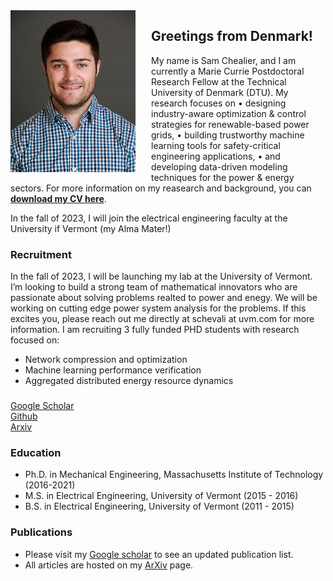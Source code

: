 
<img src="/photos/headshot_IEEE.jpg" width="200" align="left" style="margin: 0px 25px 0px 0px">

## **Greetings from Denmark!**
My name is Sam Chealier, and I am currently a Marie Currie Postdoctoral Research Fellow at the Technical University of Denmark (DTU). My research focuses on
• designing industry-aware optimization & control strategies for renewable-based power grids,
• building trustworthy machine learning tools for safety-critical engineering applications,
• and developing data-driven modeling techniques for the power & energy sectors.
For more information on my reasearch and background, you can [**download my CV here**](https://samchevalier.github.io/docs/Chevalier_CV.pdf).<br/>

In the fall of 2023, I will join the electrical engineering faculty at the University if Vermont (my Alma Mater!) 



### **Recruitment**
In the fall of 2023, I will be launching my lab at the University of Vermont. I’m looking to build a strong team of mathematical innovators who are passionate about solving problems realted to power and enegy. We will be working on cutting edge power system analysis for the problems. If this excites you, please reach out me directly at schevali at uvm.com for more information. I am recruiting 3 fully funded PHD students with research focused on:

- Network compression and optimization
- Machine learning performance verification 
- Aggregated distributed energy resource dynamics 

###
[Google Scholar](https://scholar.google.com/citations?user=DIPw37cAAAAJ)<br/>
[Github](https://github.com/samchevalier)<br/>
[Arxiv](http://arxiv.org/a/chevalier_s_1)<br/>

### **Education**
- Ph.D. in Mechanical Engineering, Massachusetts Institute of Technology (2016-2021)
- M.S. in Electrical Engineering, University of Vermont (2015 - 2016)
- B.S. in Electrical Engineering, University of Vermont (2011 - 2015)

### **Publications**
- Please visit my [Google scholar](https://scholar.google.com/citations?user=DIPw37cAAAAJ) to see an updated publication list. 
- All articles are hosted on my [ArXiv](http://arxiv.org/a/chevalier_s_1) page.


